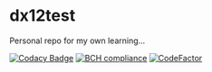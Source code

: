 # dx12test
Personal repo for my own learning...

[![Codacy Badge](https://api.codacy.com/project/badge/Grade/d9e124bfc7db4465ad740d3257610e57)](https://www.codacy.com?utm_source=github.com&amp;utm_medium=referral&amp;utm_content=lawfuyang/dx12test&amp;utm_campaign=Badge_Grade)
[![BCH compliance](https://bettercodehub.com/edge/badge/lawfuyang/dx12test?branch=master)](https://bettercodehub.com/)
[![CodeFactor](https://www.codefactor.io/repository/github/lawfuyang/dx12test/badge)](https://www.codefactor.io/repository/github/lawfuyang/dx12test)
